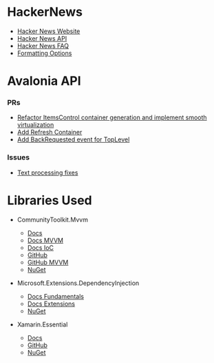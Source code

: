 # HackerNews

- [Hacker News Website](https://news.ycombinator.com/news)
- [Hacker News API](https://github.com/HackerNews/API)
- [Hacker News FAQ](https://news.ycombinator.com/newsfaq.html)
- [Formatting Options](https://news.ycombinator.com/formatdoc)

# Avalonia API

### PRs

- [Refactor ItemsControl container generation and implement smooth virtualization](https://github.com/AvaloniaUI/Avalonia/pull/9677)
- [Add Refresh Container](https://github.com/AvaloniaUI/Avalonia/pull/9437)
- [Add BackRequested event for TopLevel](https://github.com/AvaloniaUI/Avalonia/pull/9856)

### Issues

- [Text processing fixes](https://github.com/AvaloniaUI/Avalonia/pull/10009)

# Libraries Used

- CommunityToolkit.Mvvm
  - [Docs](https://learn.microsoft.com/en-us/dotnet/communitytoolkit)
  - [Docs MVVM](https://learn.microsoft.com/en-us/dotnet/communitytoolkit/mvvm/)
  - [Docs IoC](https://learn.microsoft.com/en-us/dotnet/communitytoolkit/mvvm/ioc)
  - [GitHub](https://github.com/CommunityToolkit/dotnet)
  - [GitHub MVVM](https://github.com/CommunityToolkit/MVVM-Samples)
  - [NuGet](https://www.nuget.org/packages/CommunityToolkit.Mvvm)

- Microsoft.Extensions.DependencyInjection
  - [Docs Fundamentals](https://learn.microsoft.com/en-us/aspnet/core/fundamentals/dependency-injection?view=aspnetcore-7.0)
  - [Docs Extensions](https://learn.microsoft.com/en-us/dotnet/core/extensions/dependency-injection)
  - [NuGet](https://www.nuget.org/packages/Microsoft.Extensions.DependencyInjection)

- Xamarin.Essential
  - [Docs](https://learn.microsoft.com/en-us/xamarin/essentials/)
  - [GitHub](https://github.com/xamarin/Essentials)
  - [NuGet](https://www.nuget.org/packages/Xamarin.Essentials)
  
